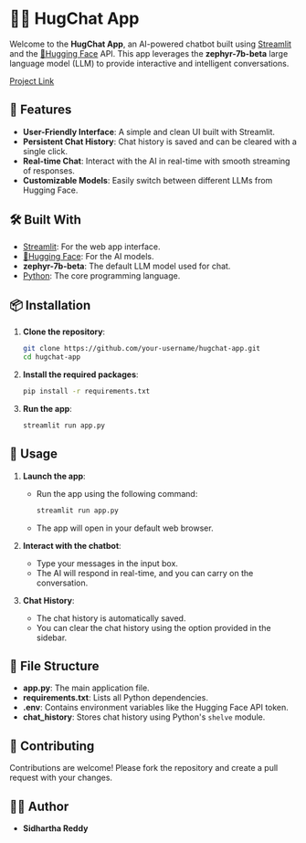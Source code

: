 # 🤗💬 HugChat App

Welcome to the **HugChat App**, an AI-powered chatbot built using [Streamlit](https://streamlit.io/) and the [🤗Hugging Face](https://huggingface.co/) API. This app leverages the **zephyr-7b-beta** large language model (LLM) to provide interactive and intelligent conversations.

[Project Link](https://sidharthchatbot.streamlit.app/)

## 🚀 Features

- **User-Friendly Interface**: A simple and clean UI built with Streamlit.
- **Persistent Chat History**: Chat history is saved and can be cleared with a single click.
- **Real-time Chat**: Interact with the AI in real-time with smooth streaming of responses.
- **Customizable Models**: Easily switch between different LLMs from Hugging Face.

## 🛠️ Built With

- [Streamlit](https://streamlit.io/): For the web app interface.
- [🤗Hugging Face](https://huggingface.co/): For the AI models.
- **zephyr-7b-beta**: The default LLM model used for chat.
- [Python](https://www.python.org/): The core programming language.
  

## 📦 Installation

1. **Clone the repository**:
   ```bash
   git clone https://github.com/your-username/hugchat-app.git
   cd hugchat-app

2. **Install the required packages**:
   ```bash
   pip install -r requirements.txt

3. **Run the app**:
   ```bash
   streamlit run app.py

## 📝 Usage

1. **Launch the app**:
   - Run the app using the following command:
     ```bash
     streamlit run app.py
     ```
   - The app will open in your default web browser.

2. **Interact with the chatbot**:
   - Type your messages in the input box.
   - The AI will respond in real-time, and you can carry on the conversation.

3. **Chat History**:
   - The chat history is automatically saved.
   - You can clear the chat history using the option provided in the sidebar.

## 📂 File Structure

- **app.py**: The main application file.
- **requirements.txt**: Lists all Python dependencies.
- **.env**: Contains environment variables like the Hugging Face API token.
- **chat_history**: Stores chat history using Python's `shelve` module.

## 🤝 Contributing

Contributions are welcome! Please fork the repository and create a pull request with your changes.

## 🧑‍💻 Author

- **Sidhartha Reddy**


